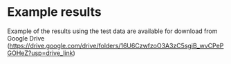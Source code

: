 # Example results

Example of the results using the test data are available for download from Google Drive (https://drive.google.com/drive/folders/16U6CzwfzoO3A3zC5sgiB_wvCPePGOHeZ?usp=drive_link)


